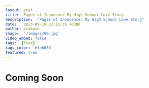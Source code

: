 ```yaml
---
layout: post
title:  Pages of Innocence My High School Love Story
description:  "Pages of Innocence: My High School Love Story"
date:   2023-09-10 22:15:35 +0300
author: prakash
image:  '/images/00.jpg'
video_embed: false
tags:  [love]
tags_color: '#fe0083'
featured: true
---
```


# Coming Soon

